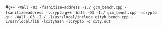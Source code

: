 #`g++ -Wall -O3 -fsanitize=address -I./ gcm_bench.cpp -fsanitize=address -lcrypto`
`g++ -Wall -O3 -I./ gcm_bench.cpp -lcrypto`
`g++ -Wall -O3 -I./ -I/usr/local/include cityh_bench.cpp -L/usr/local/lib -lcityhash -lcrypto -o city.out`
